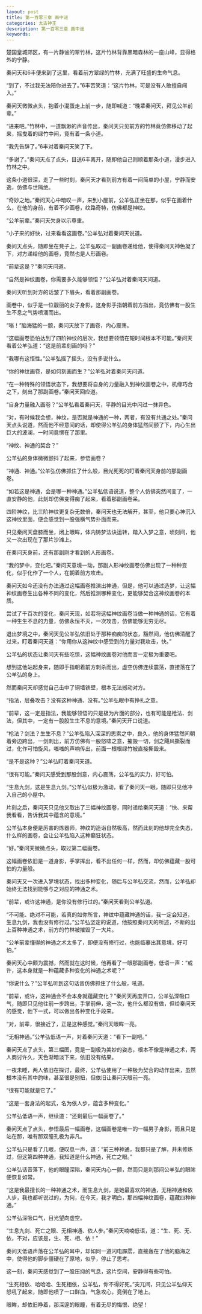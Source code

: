 ```yaml
---
layout: post
title: 第一百零三章 画中谜
categories: 太古神王
description: 第一百零三章 画中谜
keywords:
---
```


楚国皇城郊区，有一片静谧的翠竹林，这片竹林背靠黑暗森林的一座山峰，显得格外的宁静。

秦问天和6丰便来到了这里，看着前方翠绿的竹林，充满了旺盛的生命气息。

“到了，不过我无法陪你进去了。”6丰苦笑道：“这片竹林，可是没有人敢擅自闯入。”

秦问天微微点头，抱着小混蛋走上前一步，随即喊道：“晚辈秦问天，拜见公羊前辈。”

“进来吧。”竹林中，一道飘渺的声音传出，秦问天只见前方的竹林竟仿佛移动了起来，摇曳着的绿竹中间，竟有着一条小道。

“我先告辞了。”6丰对着秦问天笑了下。

“多谢了。”秦问天点了点头，目送6丰离开，随即他自己则顺着那条小道，漫步进入竹林之中。

这条小道很深，走了一些时刻，秦问天才看到前方有着一间简单的小屋，宁静而安逸，仿佛与世隔绝。

“奇妙之地。”秦问天心中暗叹一声，来到小屋前，公羊弘正坐在那，似乎在画着什么，在他的身前，有着不少画卷，纹路奇特，仿佛都是神纹。

“公羊前辈。”秦问天欠身以示尊重。

“小子来的好快，过来看看这画卷。”公羊弘对着秦问天说道。

秦问天点头，随即坐在凳子上，公羊弘取过一副画卷递给他，使得秦问天神色凝了下，对方递给他的画卷，竟然也是人形画卷。

“前辈这是？”秦问天问道。

“自然是神纹画卷，你需要多久能够领悟？”公羊弘对着秦问天问道。

秦问天听到对方的话皱了下眉头，看着那副画卷。

画卷中，似乎是一位靓丽的女子身影，这身影手指朝着前方指出，竟仿佛有一股生生不息之气势喷涌而出。

“嗡！”脑海猛的一颤，秦问天放下了画卷，内心震荡。

“这幅画卷恐怕达到了四阶神纹的层次，我想要领悟在短时间根本不可能。”秦问天看着公羊弘道：“这是前辈刻画的吗？”

“我哪有这悟性。”公羊弘摇了摇头，没有多说什么。

“你的神纹画卷，是如何刻画而生？”公羊弘对着秦问天问道。

“在一种特殊的领悟状态下，我想要将自身的力量融入到神纹画卷之中，机缘巧合之下，刻出了那副画卷。”秦问天回应道。

“自身力量融入画卷？”公羊弘看着秦问天，平静的目光中闪过一抹异色。

“对，有时候我会想，神纹，是否就是神通的一种，两者，有没有共通之处。”秦问天点头说道，然而他不经意间的话，却使得公羊弘的身体猛然间颤了下，内心生出巨大的波澜，一时间竟愣在了那里。

“神纹、神通的契合？”

公羊弘的身体微微颤抖了起来，参悟画卷？

“神通、神通。”公羊弘仿佛抓住了什么般，目光死死的盯着秦问天身前的那副画卷。

“如若这是神通，会是哪一种神通。”公羊弘低语说道，整个人仿佛突然间变了，一直安静的他，此刻却仿佛变得痴了起来，看着那副画卷呆。

四阶神纹，比三阶神纹更复杂无数倍，秦问天也无法解开，甚至，他只要心神沉入这神纹里面，便会感觉到一股强横气势扑面而来。

只见秦问天盘膝而坐，闭上眼眸，体内铸梦法诀运转，踏入入梦之意，顷刻间，他又一次出现在了那片沙滩上。

在秦问天身前，还有那副刚才看到的人形画卷。

“我的梦中，变化吧。”秦问天意境一动，那副人形神纹画卷仿佛出现了一种种变化，似乎化作了一个人，在朝着前方攻击。

秦问天如今还没有办法通过这幅画卷推演出神通，但是，他可以通过造梦，让这幅神纹画卷生出各种不同的变化，然后推测哪种变化，更能够契合这神纹画卷的本质。

尝试了千百次的变化，秦问天现，如若将这幅神纹画卷当做一种神通的话，它有着一种生生不息的力量，仿佛永恒不灭，一次攻击，仿佛能够无穷无尽。

退出梦境之中，秦问天见公羊弘依旧处于那种痴痴的状态，豁然间，他仿佛清醒了过来，盯着秦问天道：“你用你从这神纹中感受到的力量对我攻击，快。”

公羊弘的状态让秦问天有些吃惊，这幅神纹画卷对他而言一定极为重要吧。

想到这他站起身来，随即手指朝着前方刺杀而出，虚空仿佛连续震荡，直接落在了公羊弘的身上。

然而秦问天却感觉自己击中了铜墙铁壁，根本无法撼动对方。

“指法，层叠攻击？没有这种神通、没有。”公羊弘眼中有挣扎之意。

“前辈，这一定是指法，我能够领悟的只是极为片面的部分，也有可能是枪法、剑法，但其中，一定有一股股生生不息的意境。”秦问天开口说道。

“枪法？剑法？生生不息？”公羊弘陷入深深的思索之中，良久，他的身体猛然间朝着旁边跨出，一剑刺出，前方仿佛有一股怒啸之意，摧毁一切，剑之飓风撕裂而过，化作可怕旋风，嗤嗤的声响传出，前面一根根绿竹被直接撕毁来。

“是不是这种？”公羊弘盯着秦问天道。

“很有可能。”秦问天感受到那股剑意，内心震荡，公羊弘的实力，好可怕。

“生息九剑，这是生息九剑。”公羊弘似极为激动，看了秦问天一眼，随即只见他冲入自己的小屋中。

片刻之后，秦问天只见他又取出了三幅神纹画卷，同时递给秦问天道：“快、来帮我看看，告诉我其中蕴含的意境。”

公羊弘本身便是厉害的炼器师，神纹的造诣自然极高，然而此刻的他却完全失态，什么样的画卷，会让公羊弘陷入这种癫狂状态。

“好。”秦问天微微点头，取过第二幅画卷。

这幅画卷依旧是一道身影，手掌挥出，看不出任何一样，然而，却仿佛蕴藏一股可怕的力量般。

秦问天又一次进入梦境状态，找出多种变化，随后与公羊弘交流，然而，公羊弘却始终无法找到能够与之对应的神通之术。

“前辈，或许这神通，是你没有修行过的。”秦问天看到公羊弘道。

“不可能、绝对不可能，若真的如你所言，神纹中蕴藏神通的话，我一定会知道，生息九剑，我也没有修行过。”公羊弘坚定的说道，他按照秦问天的所述，不断的出上百种神通之术，前方的竹林被摧毁了一大片。

“公羊前辈懂得的神通之术太多了，即便没有修行过，也能临摹出其意境，好可怕。”

秦问天心中颇为震撼，然而就在这时候，他再看了一眼那副画卷，低语一声：“或许，这本身就是一种蕴藏多种变化的神通之术呢？”

“你说什么？”公羊弘听到这句话音仿佛抓住了什么般，吼道。

“前辈，或许，这神通会不会本身就蕴藏变化？”秦问天再度开口，公羊弘深吸口气，随即只见他往前一步跨出，手掌前伸，这一次，他什么都没有做，但给秦问天的感觉，他下一式，可以做出各种变化手段来。

“对，前辈，很接近了，正是这种感觉。”秦问天眼眸一亮。

“无相神通。”公羊弘低语一声，对着秦问天道：“看下一副吧。”

秦问天点了点头，第三幅图，竟是一副极为美妙的姿态，根本不像是神通之术，两人商讨许久，天色渐暗淡下来，依旧没有结果。

一夜未睡，两人依旧在探讨，最终，公羊弘使用了一种极为契合的动作出来，虽然根本没有其中韵味，甚至很是别扭，但依旧让秦问天眼前一亮。

“很有可能就是它了。”

“这是一套身法的起式，名为依人步，蕴含多种变化。”

公羊弘低语一声，继续道：“还剩最后一幅画卷了。”

秦问天点了点头，参悟最后一幅画卷，这幅画卷是唯一的一幅男子身影，而且只是站在那，唯有那双瞳孔极为非凡。

公羊弘只是看了几眼，便叹息一声，道：“前三种神通，我都只是了解，并未修炼过，但这第四种神通，我知道是什么神通，死亡之眼。”

公羊弘话音落下，他的眼瞳深陷，秦问天内心一颤，然而只是刹那间公羊弘的眼眸便恢复如常。

“这是我最擅长的一种神通之术，而生息九剑，是她最喜欢的神通，无相神通和依人步，我也都听说过的，为何，在今天，我才明白，那四幅神纹画卷，蕴藏四种神通。”

公羊弘深吸口气，目光望向虚空。

“生息九剑、死亡之眼、无相神通、依人步。”秦问天喃喃低语，道：“生、死、无、依，不对，应该是，生、死、相、依！”

秦问天低语声落在公羊弘的耳中，却如同一道闪电霹雳，直接轰在了他的脑海之中，使得他的脚步僵硬在了原地，似乎，停止了思考。

这一刻，秦问天感觉到了一股压抑的气息，这片空间，安静得有些可怕。

“生死相依、哈哈哈、生死相依，公羊弘，你不得好死。”突兀间，只见公羊弘仰天怒吼了起来，随即他喷了一口鲜血，气急攻心，竟倒在了地上。

眼眸，却依旧睁着，那深邃的眼瞳，有着无尽的悔恨、绝望！
